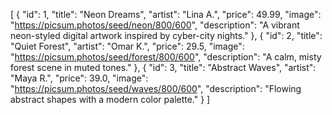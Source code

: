 [
  {
    "id": 1,
    "title": "Neon Dreams",
    "artist": "Lina A.",
    "price": 49.99,
    "image": "https://picsum.photos/seed/neon/800/600",
    "description": "A vibrant neon-styled digital artwork inspired by cyber-city nights."
  },
  {
    "id": 2,
    "title": "Quiet Forest",
    "artist": "Omar K.",
    "price": 29.5,
    "image": "https://picsum.photos/seed/forest/800/600",
    "description": "A calm, misty forest scene in muted tones."
  },
  {
    "id": 3,
    "title": "Abstract Waves",
    "artist": "Maya R.",
    "price": 39.0,
    "image": "https://picsum.photos/seed/waves/800/600",
    "description": "Flowing abstract shapes with a modern color palette."
  }
]
